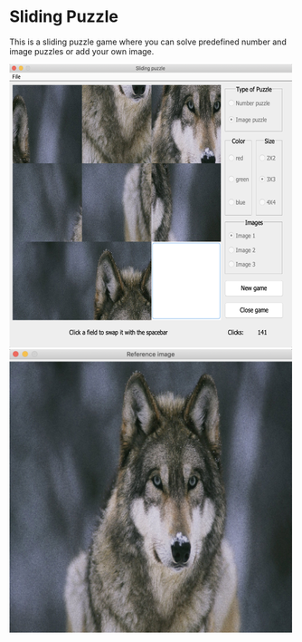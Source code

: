 # Sliding Puzzle
This is a sliding puzzle game where you can solve predefined number and image puzzles or add your own image.

<img src="screenshots/screenshot_game_window.png" width="500" height="500"> <img src="screenshots/screenshot_reference_img.png" width="500" height="500">


